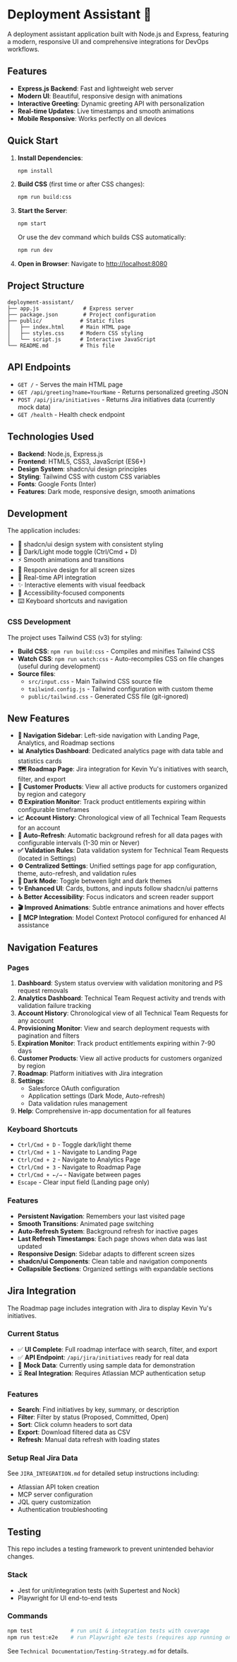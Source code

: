 # Deployment Assistant 🚀

A deployment assistant application built with Node.js and Express, featuring a modern, responsive UI and comprehensive integrations for DevOps workflows.

## Features

- **Express.js Backend**: Fast and lightweight web server
- **Modern UI**: Beautiful, responsive design with animations
- **Interactive Greeting**: Dynamic greeting API with personalization
- **Real-time Updates**: Live timestamps and smooth animations
- **Mobile Responsive**: Works perfectly on all devices

## Quick Start

1. **Install Dependencies**:
   ```bash
   npm install
   ```

2. **Build CSS** (first time or after CSS changes):
   ```bash
   npm run build:css
   ```

3. **Start the Server**:
   ```bash
   npm start
   ```
   
   Or use the dev command which builds CSS automatically:
   ```bash
   npm run dev
   ```

4. **Open in Browser**:
   Navigate to [http://localhost:8080](http://localhost:8080)

## Project Structure

```
deployment-assistant/
├── app.js              # Express server
├── package.json        # Project configuration
├── public/            # Static files
│   ├── index.html     # Main HTML page
│   ├── styles.css     # Modern CSS styling
│   └── script.js      # Interactive JavaScript
└── README.md          # This file
```

## API Endpoints

- `GET /` - Serves the main HTML page
- `GET /api/greeting?name=YourName` - Returns personalized greeting JSON
- `POST /api/jira/initiatives` - Returns Jira initiatives data (currently mock data)
- `GET /health` - Health check endpoint

## Technologies Used

- **Backend**: Node.js, Express.js
- **Frontend**: HTML5, CSS3, JavaScript (ES6+)
- **Design System**: shadcn/ui design principles
- **Styling**: Tailwind CSS with custom CSS variables
- **Fonts**: Google Fonts (Inter)
- **Features**: Dark mode, responsive design, smooth animations

## Development

The application includes:
- 🎨 shadcn/ui design system with consistent styling
- 🌙 Dark/Light mode toggle (Ctrl/Cmd + D)
- ⚡ Smooth animations and transitions
- 📱 Responsive design for all screen sizes
- 🔄 Real-time API integration
- ✨ Interactive elements with visual feedback
- 🎯 Accessibility-focused components
- ⌨️ Keyboard shortcuts and navigation

### CSS Development

The project uses Tailwind CSS (v3) for styling:

- **Build CSS**: `npm run build:css` - Compiles and minifies Tailwind CSS
- **Watch CSS**: `npm run watch:css` - Auto-recompiles CSS on file changes (useful during development)
- **Source files**: 
  - `src/input.css` - Main Tailwind CSS source file
  - `tailwind.config.js` - Tailwind configuration with custom theme
  - `public/tailwind.css` - Generated CSS file (git-ignored)

## New Features

- **🚀 Navigation Sidebar**: Left-side navigation with Landing Page, Analytics, and Roadmap sections
- **📊 Analytics Dashboard**: Dedicated analytics page with data table and statistics cards
- **🗺️ Roadmap Page**: Jira integration for Kevin Yu's initiatives with search, filter, and export
- **👥 Customer Products**: View all active products for customers organized by region and category
- **⏰ Expiration Monitor**: Track product entitlements expiring within configurable timeframes
- **📈 Account History**: Chronological view of all Technical Team Requests for an account
- **🔄 Auto-Refresh**: Automatic background refresh for all data pages with configurable intervals (1-30 min or Never)
- **✅ Validation Rules**: Data validation system for Technical Team Requests (located in Settings)
- **⚙️ Centralized Settings**: Unified settings page for app configuration, theme, auto-refresh, and validation rules
- **🌙 Dark Mode**: Toggle between light and dark themes
- **✨ Enhanced UI**: Cards, buttons, and inputs follow shadcn/ui patterns
- **♿ Better Accessibility**: Focus indicators and screen reader support
- **🎬 Improved Animations**: Subtle entrance animations and hover effects
- **🔧 MCP Integration**: Model Context Protocol configured for enhanced AI assistance

## Navigation Features

### **Pages**
1. **Dashboard**: System status overview with validation monitoring and PS request removals
2. **Analytics Dashboard**: Technical Team Request activity and trends with validation failure tracking
3. **Account History**: Chronological view of all Technical Team Requests for any account
4. **Provisioning Monitor**: View and search deployment requests with pagination and filters
5. **Expiration Monitor**: Track product entitlements expiring within 7-90 days
6. **Customer Products**: View all active products for customers organized by region
7. **Roadmap**: Platform initiatives with Jira integration
8. **Settings**: 
   - Salesforce OAuth configuration
   - Application settings (Dark Mode, Auto-refresh)
   - Data validation rules management
9. **Help**: Comprehensive in-app documentation for all features

### **Keyboard Shortcuts**
- `Ctrl/Cmd + D` - Toggle dark/light theme
- `Ctrl/Cmd + 1` - Navigate to Landing Page
- `Ctrl/Cmd + 2` - Navigate to Analytics Page
- `Ctrl/Cmd + 3` - Navigate to Roadmap Page
- `Ctrl/Cmd + ←/→` - Navigate between pages
- `Escape` - Clear input field (Landing page only)

### **Features**
- **Persistent Navigation**: Remembers your last visited page
- **Smooth Transitions**: Animated page switching
- **Auto-Refresh System**: Background refresh for inactive pages
- **Last Refresh Timestamps**: Each page shows when data was last updated
- **Responsive Design**: Sidebar adapts to different screen sizes
- **shadcn/ui Components**: Clean table and navigation components
- **Collapsible Sections**: Organized settings with expandable sections

## Jira Integration

The Roadmap page includes integration with Jira to display Kevin Yu's initiatives. 

### Current Status
- ✅ **UI Complete**: Full roadmap interface with search, filter, and export
- ✅ **API Endpoint**: `/api/jira/initiatives` ready for real data
- 🔄 **Mock Data**: Currently using sample data for demonstration
- ⏳ **Real Integration**: Requires Atlassian MCP authentication setup

### Features
- **Search**: Find initiatives by key, summary, or description
- **Filter**: Filter by status (Proposed, Committed, Open)
- **Sort**: Click column headers to sort data
- **Export**: Download filtered data as CSV
- **Refresh**: Manual data refresh with loading states

### Setup Real Jira Data
See `JIRA_INTEGRATION.md` for detailed setup instructions including:
- Atlassian API token creation
- MCP server configuration  
- JQL query customization
- Authentication troubleshooting

## Testing

This repo includes a testing framework to prevent unintended behavior changes.

### Stack

- Jest for unit/integration tests (with Supertest and Nock)
- Playwright for UI end-to-end tests

### Commands

```bash
npm test            # run unit & integration tests with coverage
npm run test:e2e    # run Playwright e2e tests (requires app running on :8080 or set E2E_BASE_URL)
```

See `Technical Documentation/Testing-Strategy.md` for details.
